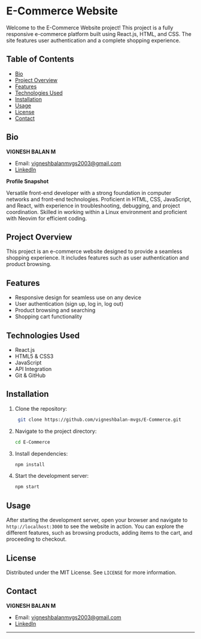 # E-Commerce Website

Welcome to the E-Commerce Website project! This project is a fully responsive e-commerce platform built using React.js, HTML, and CSS. The site features user authentication and a complete shopping experience.

## Table of Contents

- [Bio](#bio)
- [Project Overview](#project-overview)
- [Features](#features)
- [Technologies Used](#technologies-used)
- [Installation](#installation)
- [Usage](#usage)
- [License](#license)
- [Contact](#contact)

## Bio

**VIGNESH BALAN M**

- Email: vigneshbalanmvgs2003@gmail.com
- [LinkedIn](https://www.linkedin.com/in/vigneshbalan/)

**Profile Snapshot**

Versatile front-end developer with a strong foundation in computer networks and front-end technologies. Proficient in HTML, CSS, JavaScript, and React, with experience in troubleshooting, debugging, and project coordination. Skilled in working within a Linux environment and proficient with Neovim for efficient coding.

## Project Overview

This project is an e-commerce website designed to provide a seamless shopping experience. It includes features such as user authentication and product browsing.

## Features

- Responsive design for seamless use on any device
- User authentication (sign up, log in, log out)
- Product browsing and searching
- Shopping cart functionality

## Technologies Used

- React.js
- HTML5 & CSS3
- JavaScript
- API Integration
- Git & GitHub

## Installation

1. Clone the repository:

   ```bash
    git clone https://github.com/vigneshbalan-mvgs/E-Commerce.git
   ```

2. Navigate to the project directory:

   ```bash
   cd E-Commerce
   ```

3. Install dependencies:

   ```bash
   npm install
   ```

4. Start the development server:

   ```bash
   npm start
   ```

## Usage

After starting the development server, open your browser and navigate to `http://localhost:3000` to see the website in action. You can explore the different features, such as browsing products, adding items to the cart, and proceeding to checkout.

## License

Distributed under the MIT License. See `LICENSE` for more information.

## Contact

**VIGNESH BALAN M**

- Email: vigneshbalanmvgs2003@gmail.com
- [LinkedIn](https://www.linkedin.com/in/vigneshbalan/)

---
